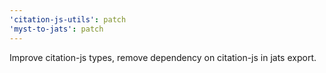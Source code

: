 ```yaml
---
'citation-js-utils': patch
'myst-to-jats': patch
---
```


Improve citation-js types, remove dependency on citation-js in jats export.
